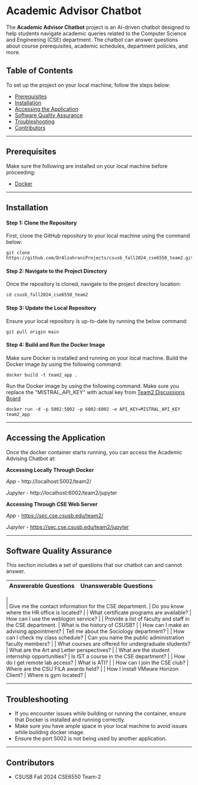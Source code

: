 # Academic Advisor Chatbot 

The **Academic Advisor Chatbot** project is an AI-driven chatbot designed to help students navigate academic queries related to the Computer Science and Engineering (CSE) department. The chatbot can answer questions about course prerequisites, academic schedules, department policies, and more.


## **Table of Contents**

To set up the project on your local machine, follow the steps below:

* [Prerequisites](#prerequisites)
* [Installation](#installation)
* [Accessing the Application](#accessing-the-application)
* [Software Quality Assurance](#software-quality-assurance)
* [Troubleshooting](#troubleshooting)
* [Contributors](#contributors)

---
## Prerequisites

Make sure the following are installed on your local machine before proceeding:

- [Docker](https://www.docker.com/products/docker-desktop/)

---
## Installation

#### Step 1: Clone the Repository

First, clone the GitHub repository to your local machine using the command below:

```
git clone https://github.com/DrAlzahraniProjects/csusb_fall2024_cse6550_team2.git
```


#### Step 2: Navigate to the Project Directory

Once the repository is cloned, navigate to the project directory location:

```
cd csusb_fall2024_cse6550_team2
```

#### Step 3: Update the Local Repository

Ensure your local repository is up-to-date by running the below command:

```
git pull origin main
```

#### Step 4: Build and Run the Docker Image

Make sure Docker is installed and running on your local machine. Build the Docker image by using the following command:

```
docker build -t team2_app .
```

Run the Docker image by using the following command. Make sure you replace the "MISTRAL_API_KEY" with actual key from [Team2 Discussions Board](https://csusb.instructure.com/courses/43192/discussion_topics/419700) 
```
docker run -d -p 5002:5002 -p 6002:6002 -e API_KEY=MISTRAL_API_KEY  team2_app
```
---
## Accessing the Application

Once the docker container starts running, you can access the Academic Advising Chatbot at:

**Accessing Locally Through Docker** 

*App* - http://localhost:5002/team2/

*Jupyter* -  http://localhost:6002/team2/jupyter

**Accessing Through CSE Web Server**

*App* - https://sec.cse.csusb.edu/team2/

*Jupyter* - https://sec.cse.csusb.edu/team2/jupyter

---

## Software Quality Assurance 

This section includes a set of questions that our chatbot can and cannot answer.

| **Answerable Questions**                                                                 | **Unanswerable Questions**                                                |
|------------------------------------------------------------------------------------------|---------------------------------------------------------------------------|
|                      
| Give me the contact information for the CSE department.                                  | Do you know where the HR office is located?                              |
| What certificate programs are available?                                                | How can I use the weblogon service?                                      |
| Provide a list of faculty and staff in the CSE department.                               | What is the history of CSUSB?                                            |
| How can I make an advising appointment?                                                 |  Tell me about the Sociology department?                              |
| How can I check my class schedule?                                                      | Can you name the public administration faculty members?                  |
| What courses are offered for undergraduate students?                                     | What are the Art and Letter perspectives?                       |
| What are the student internship opportunities?                                           | Is IST a course in the CSE department?                                   |
| How do I get remote lab access?                                                         | What is ATI?                                                             |
| How can I join the CSE club?                                                            | Where are the CSU FILA awards held?                                      |
| How I install VMware Horizon Client?                                                    |  Where is gym located?                                                                         |

---

## Troubleshooting
- If you encounter issues while building or running the container, ensure that Docker is installed and running correctly.
- Make sure you have ample space in your local machine to avoid issues while building docker image.
- Ensure the port 5002 is not being used by another application.

---

## Contributors
- CSUSB Fall 2024 CSE6550 Team-2
